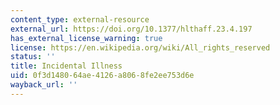 ```yaml
---
content_type: external-resource
external_url: https://doi.org/10.1377/hlthaff.23.4.197
has_external_license_warning: true
license: https://en.wikipedia.org/wiki/All_rights_reserved
status: ''
title: Incidental Illness
uid: 0f3d1480-64ae-4126-a806-8fe2ee753d6e
wayback_url: ''
---
```

